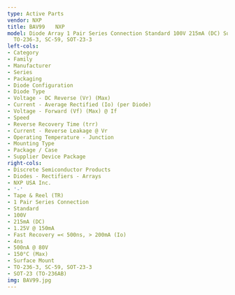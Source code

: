 ```yaml
---
type: Active Parts
vendor: NXP
title: BAV99　　NXP
model: Diode Array 1 Pair Series Connection Standard 100V 215mA (DC) Surface Mount
  TO-236-3, SC-59, SOT-23-3
left-cols:
- Category
- Family
- Manufacturer
- Series
- Packaging 
- Diode Configuration
- Diode Type
- Voltage - DC Reverse (Vr) (Max)
- Current - Average Rectified (Io) (per Diode)
- Voltage - Forward (Vf) (Max) @ If
- Speed
- Reverse Recovery Time (trr)
- Current - Reverse Leakage @ Vr
- Operating Temperature - Junction
- Mounting Type
- Package / Case
- Supplier Device Package
right-cols:
- Discrete Semiconductor Products
- Diodes - Rectifiers - Arrays
- NXP USA Inc.
- '-'
- Tape & Reel (TR) 
- 1 Pair Series Connection
- Standard
- 100V
- 215mA (DC)
- 1.25V @ 150mA
- Fast Recovery =< 500ns, > 200mA (Io)
- 4ns
- 500nA @ 80V
- 150°C (Max)
- Surface Mount
- TO-236-3, SC-59, SOT-23-3
- SOT-23 (TO-236AB)
img: BAV99.jpg
---
```

